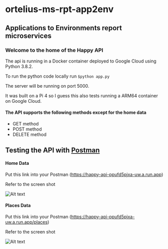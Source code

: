 # ortelius-ms-rpt-app2env
## Applications to Environments report microservices
### Welcome to the home of the Happy API

The api is running in a Docker container deployed to Google Cloud using Python 3.8.2.

To run the python code locally run 
```$python app.py``` 

The server will be running on port 5000.

It was built on a Pi 4 so I guess this also tests running a ARM64 container on Google Cloud.

#### The API supports the following methods except for the home data
* GET method
* POST method
* DELETE method

## Testing the API with [Postman](https://www.postman.com/downloads/)

#### Home Data
Put this link into your Postman (https://happy-api-ppufd5pjxa-uw.a.run.app)


Refer to the screen shot




![Alt text](/../master/images/postman-home.jpg?raw=true "ET phone home...")

#### Places Data
Put this link into your Postman (https://happy-api-ppufd5pjxa-uw.a.run.app/places)


Refer to the screen shot




![Alt text](/../master/images/postman-places.jpg?raw=true "ET where do you want to go...")
